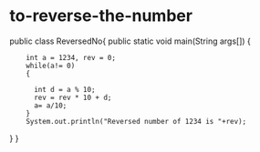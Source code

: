# to-reverse-the-number
public class ReversedNo{
	public static void main(String args[])
	{
		
		int a = 1234, rev = 0;
	    while(a!= 0) 
	    {
	    
	      int d = a % 10;
	      rev = rev * 10 + d;
	      a= a/10;
	    }
	    System.out.println("Reversed number of 1234 is "+rev);
	    

}
}
